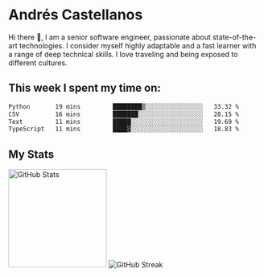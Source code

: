 # Andrés Castellanos

Hi there 👋, I am a senior software engineer, passionate about state-of-the-art technologies. I consider myself highly adaptable and a fast learner with a range of deep technical skills. I love traveling and being exposed to different cultures.

## This week I spent my time on:

<!--START_SECTION:waka-->

```txt
Python       19 mins         ████████▒░░░░░░░░░░░░░░░░   33.32 %
CSV          16 mins         ███████░░░░░░░░░░░░░░░░░░   28.15 %
Text         11 mins         █████░░░░░░░░░░░░░░░░░░░░   19.69 %
TypeScript   11 mins         ████▓░░░░░░░░░░░░░░░░░░░░   18.83 %
```

<!--END_SECTION:waka-->

## My Stats

<img height="195" src="https://github-readme-stats.vercel.app/api?username=andrescv&show_icons=true&theme=onedark&hide_border=true&card_width=495" alt="GitHub Stats" />

<img src="https://streak-stats.demolab.com?user=andrescv&theme=one-dark-pro&hide_border=true" alt="GitHub Streak" />
